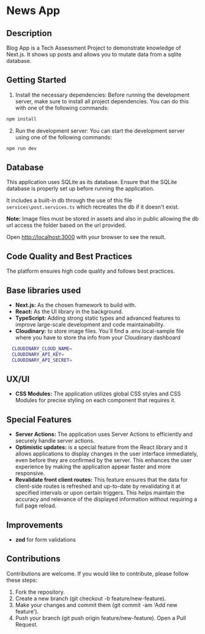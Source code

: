 # News App

## Description

Blog App is a Tech Assessment Project to demonstrate knowledge of Next.js. It shows up posts and allows you to mutate data from a sqlite database.

## Getting Started

1. Install the necessary dependencies: Before running the development server, make sure to install all project dependencies. You can do this with one of the following commands:

```bash
npm install
```

2. Run the development server: You can start the development server using one of the following commands:

```bash
npm run dev
```

## Database

This application uses SQLite as its database. Ensure that the SQLite database is properly set up before running the application.

It includes a built-in db through the use of this file `services\post.services.ts` which recreates the db if it doesn't exist.

**Note:** Image files must be stored in assets and also in public allowing the db url access the folder based on the url provided.

Open [http://localhost:3000](http://localhost:3000) with your browser to see the result.

## Code Quality and Best Practices

The platform ensures high code quality and follows best practices.

## Base libraries used

- **Next.js:** As the chosen framework to build with.
- **React:** As the UI library in the background.
- **TypeScript:** Adding strong static types and advanced features to improve large-scale development and code maintainability.
- **Cloudinary:** to store image files.
  You´ll find a .env.local-sample file where you have to store tha info from your Cloudinary dashboard

```bash
  CLOUDINARY_CLOUD_NAME=
  CLOUDINARY_API_KEY=
  CLOUDINARY_API_SECRET=
```

## UX/UI

- **CSS Modules:** The application utilizes global CSS styles and CSS Modules for precise styling on each component that requires it.

## Special Features

- **Server Actions:** The application uses Server Actions to efficiently and securely handle server actions.
- **Optimistic updates:** is a special feature from the React library and it allows applications to display changes in the user interface immediately, even before they are confirmed by the server. This enhances the user experience by making the application appear faster and more responsive.
- **Revalidate front client routes:** This feature ensures that the data for client-side routes is refreshed and up-to-date by revalidating it at specified intervals or upon certain triggers. This helps maintain the accuracy and relevance of the displayed information without requiring a full page reload.

## Improvements

- **zod** for form validations

## Contributions

Contributions are welcome. If you would like to contribute, please follow these steps:

1. Fork the repository.
2. Create a new branch (git checkout -b feature/new-feature).
3. Make your changes and commit them (git commit -am 'Add new feature').
4. Push your branch (git push origin feature/new-feature).
   Open a Pull Request.
